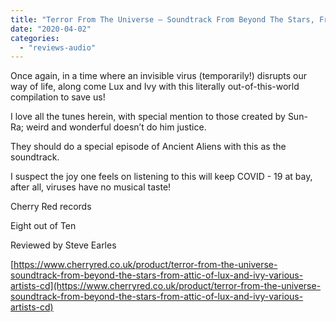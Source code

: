 ```yaml
---
title: "Terror From The Universe – Soundtrack From Beyond The Stars, From The Attic of Lux and Ivy"
date: "2020-04-02"
categories: 
  - "reviews-audio"
---
```


Once again, in a time where an invisible virus (temporarily!) disrupts our way of life, along come Lux and Ivy with this literally out-of-this-world compilation to save us!

I love all the tunes herein, with special mention to those created by Sun-Ra; weird and wonderful doesn’t do him justice.

They should do a special episode of Ancient Aliens with this as the soundtrack.

I suspect the joy one feels on listening to this will keep COVID - 19 at bay, after all, viruses have no musical taste!

Cherry Red records

Eight out of Ten

Reviewed by Steve Earles

[https://www.cherryred.co.uk/product/terror-from-the-universe-soundtrack-from-beyond-the-stars-from-attic-of-lux-and-ivy-various-artists-cd](https://www.cherryred.co.uk/product/terror-from-the-universe-soundtrack-from-beyond-the-stars-from-attic-of-lux-and-ivy-various-artists-cd)
